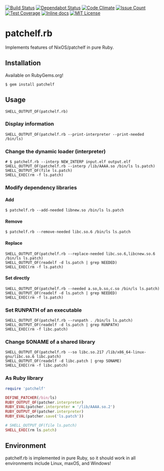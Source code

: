 [![Build Status](https://travis-ci.org/david942j/patchelf.rb.svg?branch=master)](https://travis-ci.org/david942j/patchelf.rb)
[![Dependabot Status](https://api.dependabot.com/badges/status?host=github&repo=david942j/patchelf.rb)](https://dependabot.com)
[![Code Climate](https://codeclimate.com/github/david942j/patchelf.rb/badges/gpa.svg)](https://codeclimate.com/github/david942j/patchelf.rb)
[![Issue Count](https://codeclimate.com/github/david942j/patchelf.rb/badges/issue_count.svg)](https://codeclimate.com/github/david942j/patchelf.rb)
[![Test Coverage](https://codeclimate.com/github/david942j/patchelf.rb/badges/coverage.svg)](https://codeclimate.com/github/david942j/patchelf.rb/coverage)
[![Inline docs](https://inch-ci.org/github/david942j/patchelf.rb.svg?branch=master)](https://inch-ci.org/github/david942j/patchelf.rb)
[![MIT License](https://img.shields.io/badge/license-MIT-blue.svg)](http://choosealicense.com/licenses/mit/)

# patchelf.rb

Implements features of NixOS/patchelf in pure Ruby.

## Installation

Available on RubyGems.org!
```
$ gem install patchelf
```

## Usage

```
SHELL_OUTPUT_OF(patchelf.rb)
```

### Display information
```
SHELL_OUTPUT_OF(patchelf.rb --print-interpreter --print-needed /bin/ls)
```

### Change the dynamic loader (interpreter)
```
# $ patchelf.rb --interp NEW_INTERP input.elf output.elf
SHELL_OUTPUT_OF(patchelf.rb --interp /lib/AAAA.so /bin/ls ls.patch)
SHELL_OUTPUT_OF(file ls.patch)
SHELL_EXEC(rm -f ls.patch)
```

### Modify dependency libraries

#### Add
```
$ patchelf.rb --add-needed libnew.so /bin/ls ls.patch
```

#### Remove
```
$ patchelf.rb --remove-needed libc.so.6 /bin/ls ls.patch
```

#### Replace
```
SHELL_OUTPUT_OF(patchelf.rb --replace-needed libc.so.6,libcnew.so.6 /bin/ls ls.patch)
SHELL_OUTPUT_OF(readelf -d ls.patch | grep NEEDED)
SHELL_EXEC(rm -f ls.patch)
```

#### Set directly
```
SHELL_OUTPUT_OF(patchelf.rb --needed a.so,b.so,c.so /bin/ls ls.patch)
SHELL_OUTPUT_OF(readelf -d ls.patch | grep NEEDED)
SHELL_EXEC(rm -f ls.patch)
```

### Set RUNPATH of an executable
```
SHELL_OUTPUT_OF(patchelf.rb --runpath . /bin/ls ls.patch)
SHELL_OUTPUT_OF(readelf -d ls.patch | grep RUNPATH)
SHELL_EXEC(rm -f libc.patch)
```

### Change SONAME of a shared library
```
SHELL_OUTPUT_OF(patchelf.rb --so libc.so.217 /lib/x86_64-linux-gnu/libc.so.6 libc.patch)
SHELL_OUTPUT_OF(readelf -d libc.patch | grep SONAME)
SHELL_EXEC(rm -f libc.patch)
```

### As Ruby library
```rb
require 'patchelf'

DEFINE_PATCHER(/bin/ls)
RUBY_OUTPUT_OF(patcher.interpreter)
RUBY_EVAL(patcher.interpreter = '/lib/AAAA.so.2')
RUBY_OUTPUT_OF(patcher.interpreter)
RUBY_EVAL(patcher.save('ls.patch'))

# SHELL_OUTPUT_OF(file ls.patch)
SHELL_EXEC(rm ls.patch)
```

## Environment

patchelf.rb is implemented in pure Ruby, so it should work in all environments include Linux, maxOS, and Windows!
